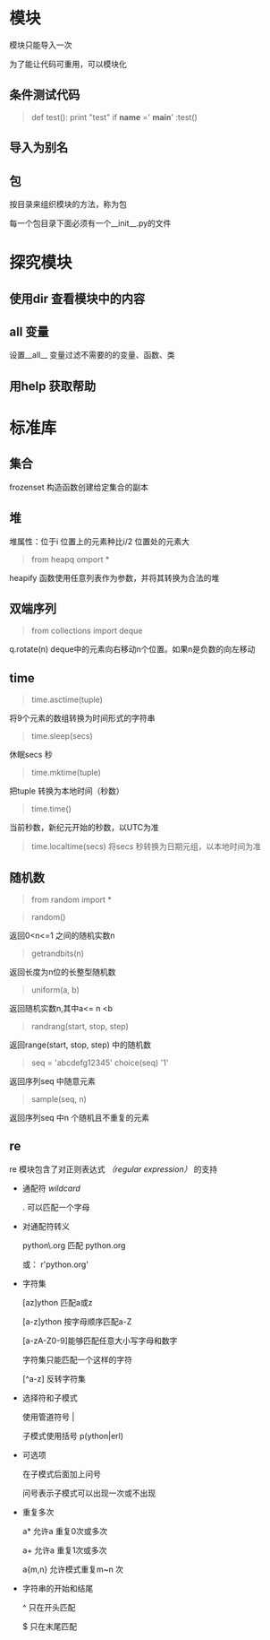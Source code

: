 # 模块
模块只能导入一次

为了能让代码可重用，可以模块化

## 条件测试代码
>def test():
>   print "test"
>if __name__ =' __main__' :test()

## 导入为别名

## 包
按目录来组织模块的方法，称为包

每一个包目录下面必须有一个__init__.py的文件

# 探究模块
## 使用dir 查看模块中的内容

## __all__ 变量
设置__all__ 变量过滤不需要的的变量、函数、类

## 用help 获取帮助

# 标准库
## 集合
frozenset 构造函数创建给定集合的副本

## 堆
堆属性：位于i 位置上的元素种比i/2 位置处的元素大
> from heapq omport *

heapify 函数使用任意列表作为参数，并将其转换为合法的堆

## 双端序列
> from collections import deque

q.rotate(n)
deque中的元素向右移动n个位置。如果n是负数的向左移动

## time
>time.asctime(tuple)

将9个元素的数组转换为时间形式的字符串

>time.sleep(secs)

休眠secs 秒

>time.mktime(tuple)

把tuple 转换为本地时间（秒数）

>time.time()

当前秒数，新纪元开始的秒数，以UTC为准

>time.localtime(secs)
将secs 秒转换为日期元组，以本地时间为准

## 随机数
>from random import *

>random()

返回0<n<=1 之间的随机实数n

>getrandbits(n)

 返回长度为n位的长整型随机数

> uniform(a, b)

返回随机实数n,其中a<= n <b

>randrang(start, stop, step)

返回range(start, stop, step) 中的随机数

>seq = 'abcdefg12345'
>choice(seq)
>'1'

返回序列seq 中随意元素

>sample(seq, n)

返回序列seq 中n 个随机且不重复的元素

## re
re 模块包含了对正则表达式 *（regular expression）* 的支持

* 通配符 *wildcard*

  . 可以匹配一个字母

* 对通配符转义

  python\\.org 匹配 python.org

  或： r'python\.org'

* 字符集

  [az]ython 匹配a或z

  [a-z]ython 按字母顺序匹配a-Z

  [a-zA-Z0-9]能够匹配任意大小写字母和数字

  字符集只能匹配一个这样的字符

  [^a-z] 反转字符集

* 选择符和子模式

  使用管道符号 |

  子模式使用括号 p(ython|erl)

* 可选项

  在子模式后面加上问号

  问号表示子模式可以出现一次或不出现

* 重复多次

  a* 允许a 重复0次或多次

  a+ 允许a 重复1次或多次

  a{m,n} 允许模式重复m~n 次

* 字符串的开始和结尾

  ^ 只在开头匹配

  $ 只在末尾匹配
